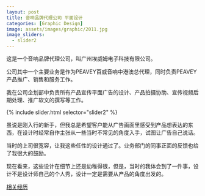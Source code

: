 ```yaml
---
layout: post
title: 音响品牌代理公司 平面设计
categories: [Graphic Design]
image: assets/images/graphic/2011.jpg
image_sliders:
  - slider2
---
```


这是一个音响品牌代理公司，叫广州埃威姆电子科技有限公司。

公司其中一个主要业务是作为PEAVEY百威音响中港澳总代理，同时负责PEAVEY产品推广、销售和服务工作。

我在公司企划部中负责所有产品宣传平面广告的设计、产品拍摄协助、宣传视频后期处理、推广软文的撰写等工作。

{% include slider.html selector="slider2" %}

虽说是刚入行的新手，但我总是希望客户能从广告画面里感受到产品想表达的东西，在设计时经常自作主张从一些当时不常见的角度入手，试图让广告自己说话。

当时的上司很宽容，让我这些任性的设计通过了。业务部门的同事正面的反馈也给了我很大的鼓励。

现在看来，这些设计在细节上还是幼稚得很，但是，当时的我体会到了一件事，设计不是设计师自己的个人秀，设计一定是需要从产品的角度出发的。

[相关经历](https://8ku.github.io/Journey/2011/06/07/GraphicDesign_Journey)

